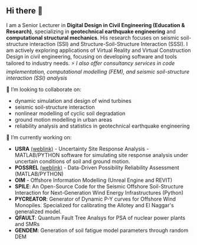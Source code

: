 ## Hi there 👋

I am a Senior Lecturer in **Digital Design in Civil Engineering (Education & Research)**, specializing in **geotechnical earthquake engineering** and **computational structural mechanics**. His research focuses on seismic soil-structure interaction (SSI) and Structure-Soil-Structure Interaction (SSSI).
I am actively exploring applications of Virtual Reality and Virtual Construction Design in civil engineering, focusing on developing software and tools tailored to industry needs. ⚡  _I also offer consultancy services in code implementation, computational modelling (FEM), and seismic soil-structure interaction (SSI) analysis_

 👯 I’m looking to collaborate on:
   + dynamic simulation and design of wind turbines
   + seismic soil-structure interaction
   + nonlinear modelling of cyclic soil degradation
   + ground motion modelling in urban areas
   + reliability analysis and statistics in geotechnical earthquake engineering

 🔭 I’m currently working on:
   + **USRA** [(weblink)](https://antroxev.github.io/USRAWEB/) - Uncertainty Site Response Analysis - MATLAB/PYTHON software for simulating site response analysis under uncertain conditions of soil and ground motion.
   + **POSSREL** [(weblink)](https://antroxev.github.io/POSSRELAPP/) - Data-Driven Possibility Reliability Assessment (MATLAB/PYTHON)
   + **OIM** - Offshore Information Modelling (Unreal Engine and REVIT)
   + **SPILE**: An Open-Source Code for the Seismic Offshore Soil-Structure Interaction for Next-Generation Wind Energy Infrastructures (Python)
   +  **PYCREATOR**: Generator of Dynamic P-Y curves for Offshore Wind Monopiles. Specialized for calibrating the Allotey and El Naggar's generalized model.
   +  **QFAULT**: Quantum Fault Tree Analsys for PSA of nuclear power plants and SMRs
   +  **GENDEM**: Generation of soil fatigue model parameters through random DEM

<!--
**AntroxEV/AntroxEV** is a ✨ _special_ ✨ repository because its `README.md` (this file) appears on your GitHub profile.

Here are some ideas to get you started:

- 🔭 I’m currently working on ...
- 🌱 I’m currently learning ...
- 
- 🤔 I’m looking for help with ...
- 💬 Ask me about ...
- 📫 How to reach me: ...
- 😄 Pronouns: ...
- ⚡ Fun fact: ...
-->

